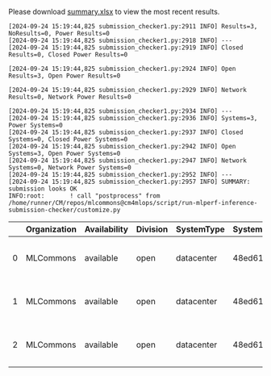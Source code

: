 Please download [summary.xlsx](summary.xlsx) to view the most recent results. 
 ```
[2024-09-24 15:19:44,825 submission_checker1.py:2911 INFO] Results=3, NoResults=0, Power Results=0
[2024-09-24 15:19:44,825 submission_checker1.py:2918 INFO] ---
[2024-09-24 15:19:44,825 submission_checker1.py:2919 INFO] Closed Results=0, Closed Power Results=0

[2024-09-24 15:19:44,825 submission_checker1.py:2924 INFO] Open Results=3, Open Power Results=0

[2024-09-24 15:19:44,825 submission_checker1.py:2929 INFO] Network Results=0, Network Power Results=0

[2024-09-24 15:19:44,825 submission_checker1.py:2934 INFO] ---
[2024-09-24 15:19:44,825 submission_checker1.py:2936 INFO] Systems=3, Power Systems=0
[2024-09-24 15:19:44,825 submission_checker1.py:2937 INFO] Closed Systems=0, Closed Power Systems=0
[2024-09-24 15:19:44,825 submission_checker1.py:2942 INFO] Open Systems=3, Open Power Systems=0
[2024-09-24 15:19:44,825 submission_checker1.py:2947 INFO] Network Systems=0, Network Power Systems=0
[2024-09-24 15:19:44,825 submission_checker1.py:2952 INFO] ---
[2024-09-24 15:19:44,825 submission_checker1.py:2957 INFO] SUMMARY: submission looks OK
INFO:root:       ! call "postprocess" from /home/runner/CM/repos/mlcommons@cm4mlops/script/run-mlperf-inference-submission-checker/customize.py

```

|    | Organization   | Availability   | Division   | SystemType   | SystemName   | Platform                                               | Model               | MlperfModel         | Scenario   |   Result | Accuracy                                                      |   number_of_nodes | host_processor_model_name   |   host_processors_per_node |   host_processor_core_count | accelerator_model_name   |   accelerators_per_node | Location                                                                                                  | framework   | operating_system                                | notes                             |   compliance |   errors | version   |   inferred | has_power   | Units     |
|---:|:---------------|:---------------|:-----------|:-------------|:-------------|:-------------------------------------------------------|:--------------------|:--------------------|:-----------|---------:|:--------------------------------------------------------------|------------------:|:----------------------------|---------------------------:|----------------------------:|:-------------------------|------------------------:|:----------------------------------------------------------------------------------------------------------|:------------|:------------------------------------------------|:----------------------------------|-------------:|---------:|:----------|-----------:|:------------|:----------|
|  0 | MLCommons      | available      | open       | datacenter   | 48ed6105bd85 | 48ed6105bd85-nvidia-gpu-TensorRT-scc24-main            | stable-diffusion-xl | stable-diffusion-xl | Offline    | 1.13292  | CLIP_SCORE: 15.586050063371658  FID_SCORE: 236.8087101317688  |                 1 | Intel(R) Xeon(R) w7-2495X   |                          1 |                          24 | NVIDIA GeForce RTX 4090  |                       1 | open/MLCommons/results/48ed6105bd85-nvidia-gpu-TensorRT-scc24-main/stable-diffusion-xl/offline            | TensorRT    | Ubuntu 20.04 (linux-6.2.0-39-generic-glibc2.31) | Automated by MLCommons CM v2.3.6. |            1 |        0 | v4.1      |          0 | False       | Samples/s |
|  1 | MLCommons      | available      | open       | datacenter   | 48ed6105bd85 | 48ed6105bd85-nvidia-gpu-TensorRT-scc24-base            | stable-diffusion-xl | stable-diffusion-xl | Offline    | 1.13598  | CLIP_SCORE: 15.586050063371658  FID_SCORE: 236.8087101317688  |                 1 | Intel(R) Xeon(R) w7-2495X   |                          1 |                          24 | NVIDIA GeForce RTX 4090  |                       1 | open/MLCommons/results/48ed6105bd85-nvidia-gpu-TensorRT-scc24-base/stable-diffusion-xl/offline            | TensorRT    | Ubuntu 20.04 (linux-6.2.0-39-generic-glibc2.31) | Automated by MLCommons CM v2.3.6. |            1 |        0 | v4.1      |          0 | False       | Samples/s |
|  2 | MLCommons      | available      | open       | datacenter   | 48ed6105bd85 | 48ed6105bd85-reference-gpu-pytorch_v2.1.0a0-scc24-base | stable-diffusion-xl | stable-diffusion-xl | Offline    | 0.373636 | CLIP_SCORE: 15.236237794160843  FID_SCORE: 238.78369342212613 |                 1 | Intel(R) Xeon(R) w7-2495X   |                          1 |                          24 | NVIDIA GeForce RTX 4090  |                       1 | open/MLCommons/results/48ed6105bd85-reference-gpu-pytorch_v2.1.0a0-scc24-base/stable-diffusion-xl/offline | TensorRT    | Ubuntu 20.04 (linux-6.2.0-39-generic-glibc2.31) | Automated by MLCommons CM v2.3.6. |            1 |        0 | v4.1      |          0 | False       | Samples/s |